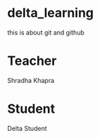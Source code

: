 # delta_learning
this is about git and github


# Teacher 
Shradha Khapra

# Student 
Delta Student
